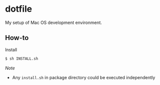 # dotfile

My setup of Mac OS development environment.


## How-to

Install

```sh
$ sh INSTALL.sh
```


*Note*

*   Any `install.sh` in package directory could be executed independently
